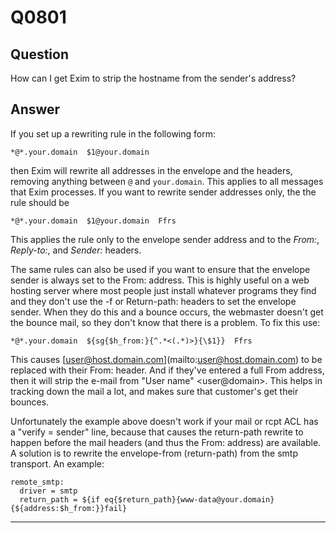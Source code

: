 Q0801
=====

Question
--------

How can I get Exim to strip the hostname from the sender's address?

Answer
------

If you set up a rewriting rule in the following form:

    *@*.your.domain  $1@your.domain

then Exim will rewrite all addresses in the envelope and the headers,
removing anything between `@` and `your.domain`. This applies to all
messages that Exim processes. If you want to rewrite sender addresses
only, the the rule should be

    *@*.your.domain  $1@your.domain  Ffrs

This applies the rule only to the envelope sender address and to the
*From:*, *Reply-to:*, and *Sender:* headers.

The same rules can also be used if you want to ensure that the envelope
sender is always set to the From: address. This is highly useful on a
web hosting server where most people just install whatever programs they
find and they don't use the -f or Return-path: headers to set the
envelope sender. When they do this and a bounce occurs, the webmaster
doesn't get the bounce mail, so they don't know that there is a problem.
To fix this use:

    *@*.your.domain  ${sg{$h_from:}{^.*<(.*)>}{\$1}}  Ffrs

This causes
[[user@host.domain.com](mailto:user@host.domain.com)](mailto:user@host.domain.com)
to be replaced with their From: header. And if they've entered a full
From address, then it will strip the e-mail from "User name"
\<user@domain\>. This helps in tracking down the mail a lot, and makes
sure that customer's get their bounces.

Unfortunately the example above doesn't work if your mail or rcpt ACL has a "verify = sender" line, because that causes the return-path rewrite to happen before the mail headers (and thus the From: address) are available. A solution is to rewrite the envelope-from (return-path) from the smtp transport. An example:

    remote_smtp:
      driver = smtp
      return_path = ${if eq{$return_path}{www-data@your.domain}{${address:$h_from:}}fail}

* * * * *
